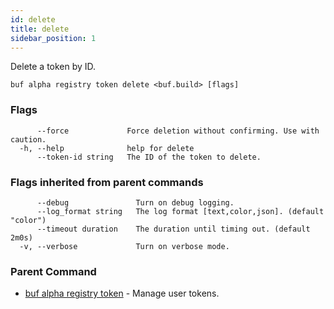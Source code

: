 ```yaml
---
id: delete
title: delete
sidebar_position: 1
---
```

Delete a token by ID.

```
buf alpha registry token delete <buf.build> [flags]
```

### Flags

```
      --force             Force deletion without confirming. Use with caution.
  -h, --help              help for delete
      --token-id string   The ID of the token to delete.
```

### Flags inherited from parent commands

```
      --debug               Turn on debug logging.
      --log_format string   The log format [text,color,json]. (default "color")
      --timeout duration    The duration until timing out. (default 2m0s)
  -v, --verbose             Turn on verbose mode.
```

### Parent Command

* [buf alpha registry token](index.md)	 - Manage user tokens.
